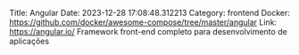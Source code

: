 Title: Angular
Date: 2023-12-28 17:08:48.312213
Category: frontend
Docker: https://github.com/docker/awesome-compose/tree/master/angular
Link: https://angular.io/
Framework front-end completo para desenvolvimento de aplicações
